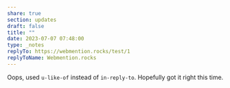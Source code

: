 ```yaml
---
share: true
section: updates
draft: false
title: ""
date: 2023-07-07 07:48:00
type: _notes
replyTo: https://webmention.rocks/test/1
replyToName: Webmention.rocks
---
```



Oops, used `u-like-of` instead of `in-reply-to`. Hopefully got it right this time.
